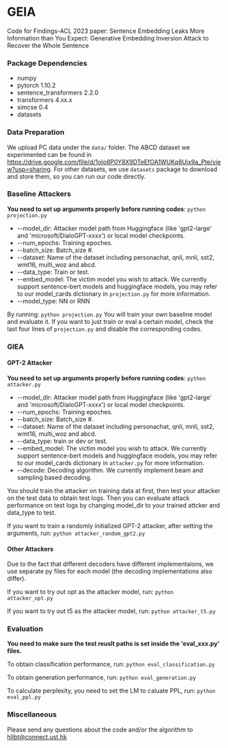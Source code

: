 # GEIA
Code for Findings-ACL 2023 paper: Sentence Embedding Leaks More Information than You Expect: Generative Embedding Inversion Attack to Recover the Whole Sentence

### Package Dependencies
* numpy
* pytorch 1.10.2
* sentence_transformers 2.2.0
* transformers 4.xx.x
* simcse 0.4
* datasets

### Data Preparation
We upload PC data under the ```data/``` folder.
The ABCD dataset we experimented can be found in https://drive.google.com/file/d/1oIo8P0Y8X9DTeEfOA1WUKq8Uix9a_Pte/view?usp=sharing.
For other datasets, we use ```datasets``` package to download and store them, so you can run our code directly.

### Baseline Attackers
**You need to set up arguments properly before running codes**:
```python projection.py```

* --model_dir: Attacker model path from Huggingface (like 'gpt2-large' and 'microsoft/DialoGPT-xxxx') or local model checkpoints.
* --num_epochs: Training epoches.
* --batch_size: Batch_size #.
* --dataset: Name of the dataset including personachat, qnli, mnli, sst2, wmt16, multi_woz and abcd.
* --data_type: Train or test.
* --embed_model: The victim model you wish to attack. We currently support sentence-bert models and huggingface models, you may refer to our model_cards dictionary in ```projection.py``` for more information.
* --model_type: NN or RNN

By running:
```python projection.py```
You will train your own baseline model and evaluate it. If you want to just train or eval a certain model, check the last four lines of ```projection.py``` and disable the corresponding codes.

### GIEA

#### GPT-2 Attacker
**You need to set up arguments properly before running codes**:
```python attacker.py```

* --model_dir: Attacker model path from Huggingface (like 'gpt2-large' and 'microsoft/DialoGPT-xxxx') or local model checkpoints.
* --num_epochs: Training epoches.
* --batch_size: Batch_size #.
* --dataset: Name of the dataset including personachat, qnli, mnli, sst2, wmt16, multi_woz and abcd.
* --data_type: train or dev or test.
* --embed_model: The victim model you wish to attack. We currently support sentence-bert models and huggingface models, you may refer to our model_cards dictionary in ```attacker.py``` for more information.
* --decode: Decoding algorithm. We currently implement beam and sampling based decoding.

You should train the attacker on training data at first, then test your attacker on the test data to obtain test logs. Then you can evaluate attack performance on test logs by changing model_dir to your trained attcker and data_type to test.

If you want to train a randomly initialized GPT-2 attacker, after setting the arguments, run:
```python attacker_random_gpt2.py```

#### Other Attackers
Due to the fact that different decoders have different implementaions, we use separate py files for each model (the decoding implementations also differ). 

If you want to try out opt as the attacker model, run:
```python attacker_opt.py```

If you want to try out t5 as the attacker model, run:
```python attacker_t5.py```

### Evaluation
**You need to make sure the test reuslt paths is set inside the 'eval_xxx.py' files.**

To obtain classification performance, run:
```python eval_classification.py```

To obtain generation performance, run:
```python eval_generation.py```

To calculate perplexity, you need to set the LM to caluate PPL, run:
```python eval_ppl.py```


### Miscellaneous

Please send any questions about the code and/or the algorithm to hlibt@connect.ust.hk
